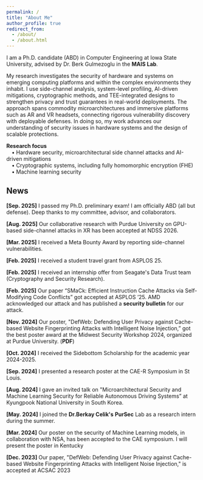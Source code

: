 ```yaml
---
permalink: /
title: "About Me"
author_profile: true
redirect_from: 
  - /about/
  - /about.html
---
```


I am a Ph.D. candidate (ABD) in Computer Engineering at Iowa State University, advised by Dr. Berk Gulmezoglu in the  <a href="https://www.ece.iastate.edu/bgulmez/" style="text-decoration: none;"><b>MAIS Lab</b></a>. <br/>

My research investigates the security of hardware and systems on emerging computing platforms and within the complex environments they inhabit. I use side-channel analysis, system-level profiling, AI-driven mitigations, cryptographic methods, and TEE-integrated designs to strengthen privacy and trust guarantees in real-world deployments. The approach spans commodity microarchitectures and immersive platforms such as AR and VR headsets, connecting rigorous vulnerability discovery with deployable defenses. In doing so, my work advances our understanding of security issues in hardware systems and the design of scalable protections. <br/>

**Research focus**
<br/> &emsp;• Hardware security, microarchitectural side channel attacks and AI-driven mitigations
<br/> &emsp;• Cryptographic systems, including fully homomorphic encryption (FHE)
<br/> &emsp;• Machine learning security


<!--
I leverage cutting-edge AI and system-level techniques to design scalable security defenses that protect user privacy and strengthen trustworthy hardware systems.

<!--
Prior to joining Iowa State, I worked as an Assistant Manager in the ICT Infrastructure Strategy and Planning Team at South Korea’s South Korea’s National Information Society Agency (<a href="https://eng.nia.or.kr/site/nia_eng/main.do" style="text-decoration: none;"><b>NIA</b></a>).
-->

<!-- News
======
-->

News
------
**[Sep. 2025]** I passed my Ph.D. preliminary exam! I am officially ABD (all but defense). Deep thanks to my committee, advisor, and collaborators. <br/>

**[Aug. 2025]** Our collaborative research with Purdue University on GPU-based side-channel attacks in XR has been accepted at NDSS 2026. <br/>

**[Mar. 2025]** I received a Meta Bounty Award by reporting side-channel vulnerabilities.<br/>

**[Feb. 2025]** I received a student travel grant from ASPLOS 25.<br/>

**[Feb. 2025]** I received an internship offer from Seagate's Data Trust team (Cryptography and Security Research). <br/>

**[Feb. 2025]** Our paper “SMaCk: Efficient Instruction Cache Attacks via Self-Modifying Code Conflicts” got accepted at ASPLOS ’25. AMD acknowledged our attack and has published a <a href="https://www.amd.com/en/resources/product-security/bulletin/amd-sb-7024.html" style="text-decoration: none;"><b>security bulletin</b></a> for our attack. <br/>

**[Nov. 2024]** Our poster, "DefWeb: Defending User Privacy against Cache-based Website Fingerprinting Attacks with Intelligent Noise Injection,” got the best poster award at the Midwest Security Workshop 2024, organized at Purdue University. (<a href="/files/MSW_Seonghun.pdf" target="_blank" style="text-decoration: none;"><b>PDF</b></a>)<br/>

**[Oct. 2024]** I received the Sidebottom Scholarship for the academic year 2024-2025.<br/>

**[Sep. 2024]** I presented a research poster at the CAE-R Symposium in St Louis.<br/>

**[Aug. 2024]** I gave an invited talk on "Microarchitectural Security and Machine Learning Security for Reliable Autonomous Driving Systems” at Kyungpook National University in South Korea.<br/>

**[May. 2024]** I joined the  <a href="https://beerkay.github.io/" style="text-decoration: none;"><b>Dr.Berkay Celik's</b></a> <a href="https://pursec.cs.purdue.edu/" style="text-decoration: none;"><b>PurSec</b></a> Lab as a research intern during the summer. <br/>

**[Mar. 2024]** Our poster on the security of Machine Learning models, in collaboration with NSA, has been accepted to the CAE symposium. I will present the poster in Kentucky<br/>

**[Dec. 2023]** Our paper, "DefWeb: Defending User Privacy against Cache-based Website Fingerprinting Attacks with Intelligent Noise Injection," is accepted at ACSAC 2023 <br/>

